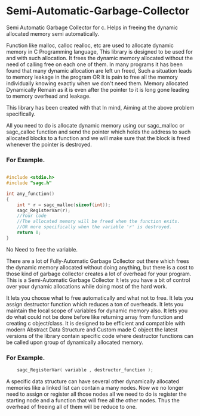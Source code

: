 Semi-Automatic-Garbage-Collector
==================================

Semi Automatic Garbage Collector for c. 
Helps in freeing the dynamic allocated memory semi automatically. 

Function like malloc, calloc realloc, etc are used to allocate dynamic memory in C Programming language, This library is designed to be used for and with such allocation. It frees the dynamic memory allocated without the need of calling free on each one of them. In many programs it has been found that many dynamic allocation are left un freed, Such a situation leads to memory leakage in the program OR It is pain to free all the memory individually knowing exactly when we don't need them. Memory allocated Dynamically Remain as it is even after the pointer to it is long gone leading to memory overhead and leakage.

This library has been created with that In mind, Aiming at the above problem specifically.

All you need to do is allocate dynamic memory using our sagc_malloc or sagc_calloc function and send the pointer which holds the address to such allocated blocks to a function and we will make sure that the block is freed whenever the pointer is destroyed.

### For Example.
```c

#include <stdio.h>
#include "sagc.h"

int any_function()
{
	int * r = sagc_malloc(sizeof(int));
	sagc_RegisterVar(r);
	//Your code
	//The allocated memory will be freed when the function exits.
	//OR more specifically when the variable 'r' is destroyed.
	return 0;
}
```

No Need to free the variable.

There are a lot of Fully-Automatic Garbage Collector out there which frees the dynamic memory allocated without doing anything, but there is a cost to those kind of garbage collector creates a lot of overhead for your program. This is a Semi-Automatic Garbage Collector It lets you have a bit of control over your dynamic allocations while doing most of the hard work.

It lets you choose what to free automatically and what not to free.
It lets you assign destructor function which reduces a ton of overheads.
It lets you maintain the local scope of variables for dynamic memory also.
It lets you do what could not be done before like returning array from function and creating c object/class.
It is designed to be efficient and compatible with modern Abstract Data Structure and Custom made C object the latest versions of the library contain specific code where destructor functions can be called upon group of dynamically allocated memory.

### For Example.
```c
	sagc_RegisterVar( variable , destructor_function );
```
	
A specific data structure can have several other dynamically allocated memories like a linked list can contain a many nodes. Now we no longer need to assign or register all those nodes all we need to do is register the starting node and a function that will free all the other nodes. Thus the overhead of freeing all of them will be reduce to one.

 
